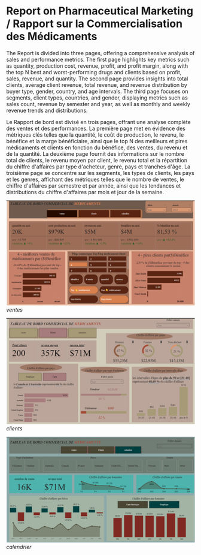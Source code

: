# Report on Pharmaceutical Marketing / Rapport sur la Commercialisation des Médicaments

The Report is divided into three pages, offering a comprehensive analysis of sales and performance metrics. The first page highlights key metrics such as quantity, production cost, revenue, profit, and profit margin, along with the top N best and worst-performing drugs and clients based on profit, sales, revenue, and quantity. The second page provides insights into total clients, average client revenue, total revenue, and revenue distribution by buyer type, gender, country, and age intervals. The third page focuses on segments, client types, countries, and gender, displaying metrics such as sales count, revenue by semester and year, as well as monthly and weekly revenue trends and distributions.

Le Rapport de bord est divisé en trois pages, offrant une analyse complète des ventes et des performances. La première page met en évidence des métriques clés telles que la quantité, le coût de production, le revenu, le bénéfice et la marge bénéficiaire, ainsi que le top N des meilleurs et pires médicaments et clients en fonction du bénéfice, des ventes, du revenu et de la quantité. La deuxième page fournit des informations sur le nombre total de clients, le revenu moyen par client, le revenu total et la répartition du chiffre d'affaires par type d'acheteur, genre, pays et tranches d'âge. La troisième page se concentre sur les segments, les types de clients, les pays et les genres, affichant des métriques telles que le nombre de ventes, le chiffre d'affaires par semestre et par année, ainsi que les tendances et distributions du chiffre d'affaires par mois et jour de la semaine.

![](TB_médicament_1.png)
*ventes*

![](TB_médicament_2.png)
*clients*

![](TB_médicament_3.png)
*calendrier*
